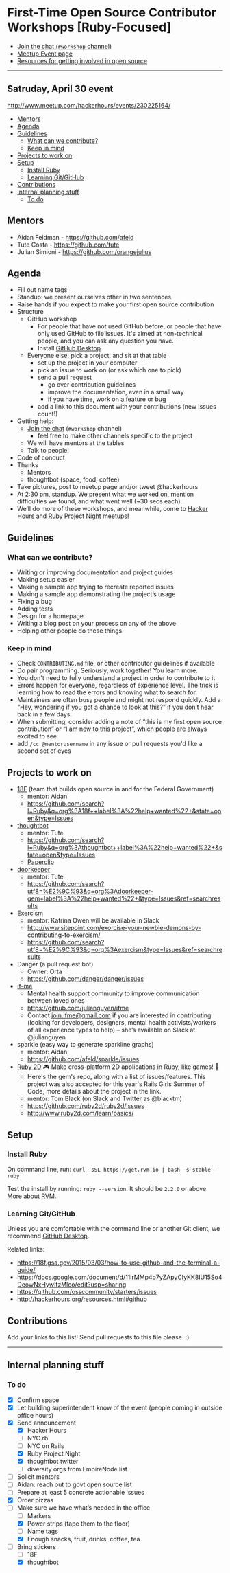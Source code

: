 # First-Time Open Source Contributor Workshops [Ruby-Focused]

* [Join the chat (`#workshop` channel)](http://chat.hackerhours.org/)
* [Meetup Event page](http://www.meetup.com/hackerhours/events/230225164/)
* [Resources for getting involved in open source](http://hackerhours.org/resources.html#getting-involved-in-open-source)

---

## Satruday, April 30 event

http://www.meetup.com/hackerhours/events/230225164/

<!-- START doctoc generated TOC please keep comment here to allow auto update -->
<!-- DON'T EDIT THIS SECTION, INSTEAD RE-RUN doctoc TO UPDATE -->


- [Mentors](#mentors)
- [Agenda](#agenda)
- [Guidelines](#guidelines)
  - [What can we contribute?](#what-can-we-contribute)
  - [Keep in mind](#keep-in-mind)
- [Projects to work on](#projects-to-work-on)
- [Setup](#setup)
  - [Install Ruby](#install-ruby)
  - [Learning Git/GitHub](#learning-gitgithub)
- [Contributions](#contributions)
- [Internal planning stuff](#internal-planning-stuff)
  - [To do](#to-do)

<!-- END doctoc generated TOC please keep comment here to allow auto update -->

## Mentors

* Aidan Feldman - https://github.com/afeld
* Tute Costa - https://github.com/tute
* Julian Simioni - https://github.com/orangejulius

## Agenda

* Fill out name tags
* Standup: we present ourselves other in two sentences
* Raise hands if you expect to make your first open source contribution
* Structure
   * GitHub workshop
      * For people that have not used GitHub before, or people that have only used GitHub to file issues. It's aimed at non-technical people, and you can ask any question you have.
      * Install [GitHub Desktop](https://desktop.github.com/)
   * Everyone else, pick a project, and sit at that table
      * set up the project in your computer
      * pick an issue to work on (or ask which one to pick)
      * send a pull request
         * go over contribution guidelines
         * improve the documentation, even in a small way
         * if you have time, work on a feature or bug
      * add a link to this document with your contributions (new issues count!)
* Getting help:
   * [Join the chat](http://chat.hackerhours.org/) (`#workshop` channel)
      * feel free to make other channels specific to the project
   * We will have mentors at the tables
   * Talk to people!
* Code of conduct
* Thanks
   * Mentors
   * thoughtbot (space, food, coffee)
* Take pictures, post to meetup page and/or tweet @hackerhours
* At 2:30 pm, standup. We present what we worked on, mention difficulties we found, and what went well (~30 secs each).
* We’ll do more of these workshops, and meanwhile, come to [Hacker Hours](www.meetup.com/hackerhours) and [Ruby Project Night](http://www.meetup.com/Ruby-Project-Night-NYC) meetups!


## Guidelines

### What can we contribute?

* Writing or improving documentation and project guides
* Making setup easier
* Making a sample app trying to recreate reported issues
* Making a sample app demonstrating the project’s usage
* Fixing a bug
* Adding tests
* Design for a homepage
* Writing a blog post on your process on any of the above
* Helping other people do these things

### Keep in mind

* Check `CONTRIBUTING.md` file, or other contributor guidelines if available
* Do pair programming. Seriously, work together! You learn more.
* You don't need to fully understand a project in order to contribute to it
* Errors happen for everyone, regardless of experience level. The trick is learning how to read the errors and knowing what to search for.
* Maintainers are often busy people and might not respond quickly. Add a “Hey, wondering if you got a chance to look at this?” if you don’t hear back in a few days.
* When submitting, consider adding a note of “this is my first open source contribution” or “I am new to this project”, which people are always excited to see
* add `/cc @mentorusername` in any issue or pull requests you'd like a second set of eyes

## Projects to work on

* [18F](https://18f.gsa.gov/) (team that builds open source in and for the Federal Government)
  * mentor: Aidan
  * https://github.com/search?l=Ruby&q=org%3A18f++label%3A%22help+wanted%22+&state=open&type=Issues
* [thoughtbot](https://github.com/thoughtbot)
  * mentor: Tute
  * https://github.com/search?l=Ruby&q=org%3Athoughtbot++label%3A%22help+wanted%22+&state=open&type=Issues
  * [Paperclip](https://github.com/thoughtbot/paperclip/issues?q=is%3Aissue+is%3Aopen+label%3A%22help+wanted%22)
* [doorkeeper](https://github.com/doorkeeper-gem)
  * mentor: Tute
  * https://github.com/search?utf8=%E2%9C%93&q=org%3Adoorkeeper-gem+label%3A%22help+wanted%22+&type=Issues&ref=searchresults
* [Exercism](http://exercism.io/)
  * mentor: Katrina Owen will be available in Slack
  * http://www.sitepoint.com/exorcise-your-newbie-demons-by-contributing-to-exercism/
  * https://github.com/search?utf8=%E2%9C%93&q=org%3Aexercism&type=Issues&ref=searchresults
* Danger (a pull request bot)
  * Owner: Orta
  * https://github.com/danger/danger/issues
* [if-me](http://www.if-me.org/)
  * Mental health support community to improve communication between loved ones
  * https://github.com/julianguyen/ifme
  * Contact join.ifme@gmail.com if you are interested in contributing (looking for developers, designers, mental health activists/workers of all experience types to help) – she’s available on Slack at @julianguyen
* sparkle (easy way to generate sparkline graphs)
  * mentor: Aidan
  * https://github.com/afeld/sparkle/issues
* [Ruby 2D](https://github.com/ruby2d/ruby2d) 🎮 Make cross-platform 2D applications in Ruby, like games! 👾
  * Here's the gem's repo, along with a list of issues/features. This project was also accepted for this year's Rails Girls Summer of Code, more details about the project in the link.
  * mentor: Tom Black (on Slack and Twitter as @blacktm)
  * https://github.com/ruby2d/ruby2d/issues
  * http://www.ruby2d.com/learn/basics/

## Setup

### Install Ruby

On command line, run: `curl -sSL https://get.rvm.io | bash -s stable —ruby`

Test the install by running: `ruby --version`. It should be `2.2.0` or above. More about [RVM](https://rvm.io/rvm/install).

### Learning Git/GitHub

Unless you are comfortable with the command line or another Git client, we recommend [GitHub Desktop](https://desktop.github.com/).

Related links:

* https://18f.gsa.gov/2015/03/03/how-to-use-github-and-the-terminal-a-guide/
* https://docs.google.com/document/d/11irMMp4o7yZApyCIyKK8IU15So4DeowNxHywItzMlco/edit?usp=sharing
* https://github.com/osscommunity/starters/issues
* http://hackerhours.org/resources.html#github


## Contributions

Add your links to this list! Send pull requests to this file please. :)

---

## Internal planning stuff

### To do

- [x] Confirm space
- [x] Let building superintendent know of the event (people coming in outside office hours)
- [x] Send announcement
   - [x] Hacker Hours
   - [ ] NYC.rb
   - [ ] NYC on Rails
   - [x] Ruby Project Night
   - [x] thoughtbot twitter
   - [ ] diversity orgs from EmpireNode list
- [ ] Solicit mentors
- [ ] Aidan: reach out to govt open source list
- [ ] Prepare at least 5 concrete actionable issues
- [x] Order pizzas
- [ ] Make sure we have what’s needed in the office
   - [ ] Markers
   - [x] Power strips (tape them to the floor)
   - [ ] Name tags
   - [x] Enough snacks, fruit, drinks, coffee, tea
- [ ] Bring stickers
   - [ ] 18F
   - [x] thoughtbot
